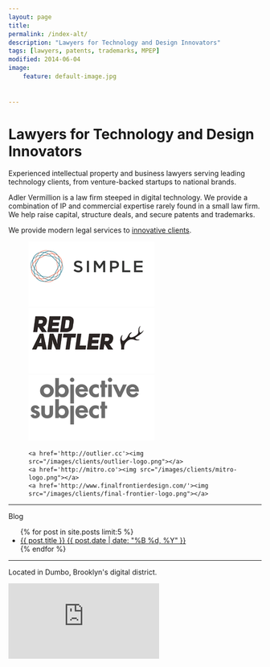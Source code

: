 ```yaml
---
layout: page
title: 
permalink: /index-alt/
description: "Lawyers for Technology and Design Innovators"
tags: [lawyers, patents, trademarks, MPEP]
modified: 2014-06-04
image:
    feature: default-image.jpg


---
```



<h1 class="entry-title">Lawyers for Technology and Design Innovators</h1>

<p class='big-text'>Experienced intellectual property and business lawyers serving leading technology clients, from venture-backed startups to national brands. </p>

Adler Vermillion is a law firm steeped in digital technology. We provide a combination of IP and commercial expertise rarely found in a small law firm.  We help raise capital, structure deals, and secure patents and trademarks. 

We provide modern legal services to [innovative clients](/clients). 

<figure class="third">
	<a href='http://www.simple.com'><img src="/images/clients/simple-logo.png"></a>
	<a href='http://redantler.com'><img src="/images/clients/red-antler-logo.png"></a>
	<a href='http://objectivesubject.com'><img src="/images/clients/objective-subject-logo.png"></a>
	
	<a href='http://outlier.cc'><img src="/images/clients/outlier-logo.png"></a>
	<a href='http://mitro.co'><img src="/images/clients/mitro-logo.png"></a>
	<a href='http://www.finalfrontierdesign.com/'><img src="/images/clients/final-frontier-logo.png"></a>
	
</figure>

- - - 

Blog

<ul class="post-list">
{% for post in site.posts limit:5 %} 
  <li><article><a href="{{ site.url }}{{ post.url }}">{{ post.title }} <span class="entry-date"><time datetime="{{ post.date | date_to_xmlschema }}">{{ post.date | date: "%B %d, %Y" }}</time></span></a></article></li>
{% endfor %}
</ul>

- - - 
Located in Dumbo, Brooklyn's digital district. 

<iframe class="google-maps" src="https://www.google.com/maps/embed?pb=!1m18!1m12!1m3!1d3024.6791757542383!2d-73.99045970000006!3d40.70306290000001!2m3!1f0!2f0!3f0!3m2!1i1024!2i768!4f13.1!3m3!1m2!1s0x89c25a313e4fd337%3A0xc024c97fc54f6963!2s45+Main+St!5e0!3m2!1sen!2sus!4v1402924084152"  frameborder="0" style="border:0"></iframe>
